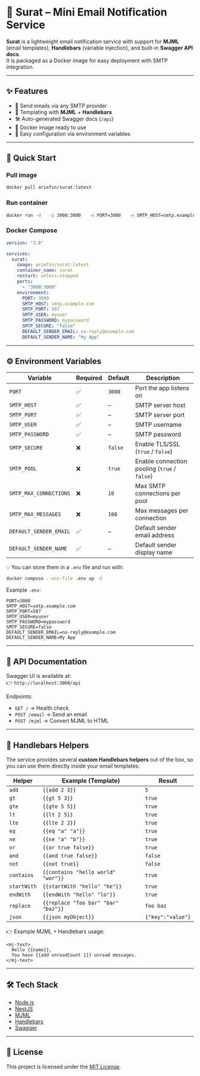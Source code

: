 # 📧 Surat – Mini Email Notification Service

**Surat** is a lightweight email notification service with support for **MJML** (email templates), **Handlebars** (variable injection), and built-in **Swagger API docs**.  
It is packaged as a Docker image for easy deployment with SMTP integration.

---

## ✨ Features
- 📩 Send emails via any SMTP provider  
- 🎨 Templating with **MJML** + **Handlebars**  
- 🛠️ Auto-generated Swagger docs (`/api`)
- 🐳 Docker image ready to use  
- 🔑 Easy configuration via environment variables  

---

## 🚀 Quick Start

### Pull image
```bash
docker pull ariefsn/surat:latest
```

### Run container
```bash
docker run -d   -p 3000:3000   -e PORT=3000   -e SMTP_HOST=smtp.example.com   -e SMTP_PORT=587   -e SMTP_USER=myuser   -e SMTP_PASSWORD=mypassword   -e SMTP_SECURE=false   -e DEFAULT_SENDER_EMAIL=no-reply@example.com   -e DEFAULT_SENDER_NAME="My App"   --name surat   ariefsn/surat:latest
```

### Docker Compose
```yaml
version: "3.8"

services:
  surat:
    image: ariefsn/surat:latest
    container_name: surat
    restart: unless-stopped
    ports:
      - "3000:3000"
    environment:
      PORT: 3000
      SMTP_HOST: smtp.example.com
      SMTP_PORT: 587
      SMTP_USER: myuser
      SMTP_PASSWORD: mypassword
      SMTP_SECURE: "false"
      DEFAULT_SENDER_EMAIL: no-reply@example.com
      DEFAULT_SENDER_NAME: "My App"
```

---

## ⚙️ Environment Variables

| Variable               | Required | Default | Description |
|------------------------|----------|---------|-------------|
| `PORT`                 | ✅       | `3000`  | Port the app listens on |
| `SMTP_HOST`            | ✅       | –       | SMTP server host |
| `SMTP_PORT`            | ✅       | –       | SMTP server port |
| `SMTP_USER`            | ✅       | –       | SMTP username |
| `SMTP_PASSWORD`        | ✅       | –       | SMTP password |
| `SMTP_SECURE`          | ❌       | `false` | Enable TLS/SSL (`true` / `false`) |
| `SMTP_POOL`            | ❌       | `true`  | Enable connection pooling (`true` / `false`) |
| `SMTP_MAX_CONNECTIONS` | ❌       | `10`    | Max SMTP connections per pool |
| `SMTP_MAX_MESSAGES`    | ❌       | `100`   | Max messages per connection |
| `DEFAULT_SENDER_EMAIL` | ✅       | –       | Default sender email address |
| `DEFAULT_SENDER_NAME`  | ✅       | –       | Default sender display name |

💡 You can store them in a `.env` file and run with:
```bash
docker compose --env-file .env up -d
```

Example `.env`:
```env
PORT=3000
SMTP_HOST=smtp.example.com
SMTP_PORT=587
SMTP_USER=myuser
SMTP_PASSWORD=mypassword
SMTP_SECURE=false
DEFAULT_SENDER_EMAIL=no-reply@example.com
DEFAULT_SENDER_NAME=My App
```

---

## 📖 API Documentation

Swagger UI is available at:  
👉 `http://localhost:3000/api`

Endpoints:
- `GET /` → Health check  
- `POST /email` → Send an email  
- `POST /mjml` → Convert MJML to HTML  

---

## 🧩 Handlebars Helpers

The service provides several **custom Handlebars helpers** out of the box, so you can use them directly inside your email templates:

| Helper       | Example (Template)                | Result |
|--------------|-----------------------------------|--------|
| `add`        | `{{add 2 3}}`                     | `5` |
| `gt`         | `{{gt 5 3}}`                      | `true` |
| `gte`        | `{{gte 5 5}}`                     | `true` |
| `lt`         | `{{lt 2 5}}`                      | `true` |
| `lte`        | `{{lte 2 2}}`                     | `true` |
| `eq`         | `{{eq "a" "a"}}`                  | `true` |
| `ne`         | `{{ne "a" "b"}}`                  | `true` |
| `or`         | `{{or true false}}`               | `true` |
| `and`        | `{{and true false}}`              | `false` |
| `not`        | `{{not true}}`                    | `false` |
| `contains`   | `{{contains "hello world" "wor"}}`| `true` |
| `startWith`  | `{{startWith "hello" "he"}}`      | `true` |
| `endWith`    | `{{endWith "hello" "lo"}}`        | `true` |
| `replace`    | `{{replace "foo bar" "bar" "baz"}}` | `foo baz` |
| `json`       | `{{json myObject}}`               | `{"key":"value"}` |

👉 Example MJML + Handlebars usage:
```mjml
<mj-text>
  Hello {{name}},  
  You have {{add unreadCount 1}} unread messages.
</mj-text>
```

---

## 🛠 Tech Stack

- [Node.js](https://nodejs.org/)  
- [NestJS](https://nestjs.com/)  
- [MJML](https://mjml.io/)  
- [Handlebars](https://handlebarsjs.com/)  
- [Swagger](https://swagger.io/)  

---

## 📜 License

This project is licensed under the [MIT License](./LICENSE).
